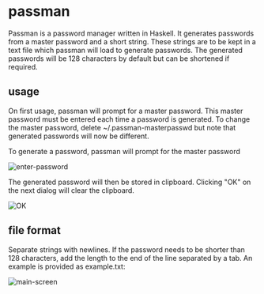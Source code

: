 # passman
Passman is a password manager written in Haskell. It generates passwords from a
master password and a short string. These strings are to be kept in a text file
which passman will load to generate passwords. The generated passwords will be
128 characters by default but can be shortened if required.

## usage
On first usage, passman will prompt for a master password. This master password
must be entered each time a password is generated. To change the master
password, delete ~/.passman-masterpasswd but note that generated passwords will
now be different.

To generate a password, passman will prompt for the master password

![enter-password](https://mat8913.github.io/passman/screenshots/enter-password.png)

The generated password will then be stored in clipboard. Clicking "OK" on the
next dialog will clear the clipboard.

![OK](https://mat8913.github.io/passman/screenshots/ok.png)

## file format
Separate strings with newlines. If the password needs to be shorter than 128
characters, add the length to the end of the line separated by a tab. An example
is provided as example.txt:

![main-screen](https://mat8913.github.io/passman/screenshots/main-screen.png)
